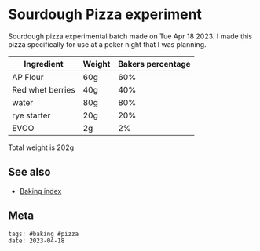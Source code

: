 # Sourdough Pizza experiment

Sourdough pizza experimental batch made on Tue Apr 18 2023. I made this pizza specifically for use at a poker night that I was planning.

| Ingredient       | Weight | Bakers percentage |
| ---------------- | ------ | ----------------- |
| AP Flour         | 60g    | 60%               |
| Red whet berries | 40g    | 40%               |
| water            | 80g    | 80%               |
| rye starter      | 20g    | 20%               |
| EVOO             | 2g     | 2%                |

Total weight is 202g

## See also

- [Baking index](../292)

## Meta

    tags: #baking #pizza
    date: 2023-04-18
